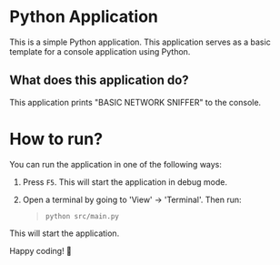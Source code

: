 Python Application
======================
This is a simple Python application. This application serves as a basic template for a console application using Python.

What does this application do?
-------------------------------
This application prints "BASIC NETWORK SNIFFER" to the console.

# How to run?
You can run the application in one of the following ways:

1. Press `F5`. This will start the application in debug mode.

2. Open a terminal by going to 'View' -> 'Terminal'. Then run:
    > `python src/main.py`

This will start the application.

Happy coding! 🙂